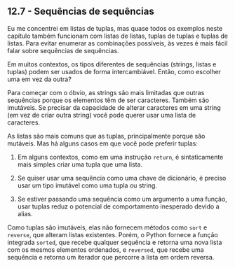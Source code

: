 ## 12.7 - Sequências de sequências

Eu me concentrei em listas de tuplas, mas quase todos os exemplos neste capítulo também funcionam com listas de listas, tuplas de tuplas e tuplas de listas. Para evitar enumerar as combinações possíveis, às vezes é mais fácil falar sobre sequências de sequências.

Em muitos contextos, os tipos diferentes de sequências (strings, listas e tuplas) podem ser usados de forma intercambiável. Então, como escolher uma em vez da outra?

Para começar com o óbvio, as strings são mais limitadas que outras sequências porque os elementos têm de ser caracteres. Também são imutáveis. Se precisar da capacidade de alterar caracteres em uma string (em vez de criar outra string) você pode querer usar uma lista de caracteres.

As listas são mais comuns que as tuplas, principalmente porque são mutáveis. Mas há alguns casos em que você pode preferir tuplas:

1. Em alguns contextos, como em uma instrução `return`, é sintaticamente mais simples criar uma tupla que uma lista.

2. Se quiser usar uma sequência como uma chave de dicionário, é preciso usar um tipo imutável como uma tupla ou string.

3. Se estiver passando uma sequência como um argumento a uma função, usar tuplas reduz o potencial de comportamento inesperado devido a alias.

Como tuplas são imutáveis, elas não fornecem métodos como `sort` e `reverse`, que alteram listas existentes. Porém, o Python fornece a função integrada `sorted`, que recebe qualquer sequência e retorna uma nova lista com os mesmos elementos ordenados, e `reversed`, que recebe uma sequência e retorna um iterador que percorre a lista em ordem reversa.
